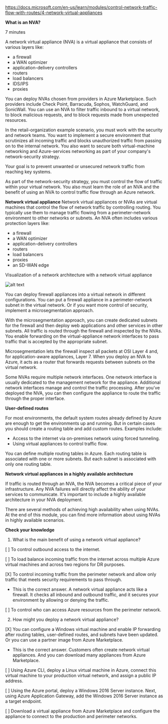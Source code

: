 https://docs.microsoft.com/en-us/learn/modules/control-network-traffic-flow-with-routes/4-network-virtual-appliances

**What is an NVA?**

7 minutes

A network virtual appliance (NVA) is a virtual appliance that consists of various layers like:
* a firewall
* a WAN optimizer
* application-delivery controllers
* routers
* load balancers
* IDS/IPS
* proxies

You can deploy NVAs chosen from providers in Azure Marketplace. Such providers include Check Point, Barracuda, Sophos, WatchGuard, and SonicWall. You can use an NVA to filter traffic inbound to a virtual network, to block malicious requests, and to block requests made from unexpected resources.

In the retail-organization example scenario, you must work with the security and network teams. You want to implement a secure environment that scrutinizes all incoming traffic and blocks unauthorized traffic from passing on to the internal network. You also want to secure both virtual-machine networking and Azure-services networking as part of your company's network-security strategy.

Your goal is to prevent unwanted or unsecured network traffic from reaching key systems.

As part of the network-security strategy, you must control the flow of traffic within your virtual network. You also must learn the role of an NVA and the benefit of using an NVA to control traffic flow through an Azure network.

**Network virtual appliance**
Network virtual appliances or NVAs are virtual machines that control the flow of network traffic by controlling routing. You typically use them to manage traffic flowing from a perimeter-network environment to other networks or subnets.
An NVA often includes various protection layers like:
* a firewall
* a WAN optimizer
* application-delivery controllers
* routers
* load balancers
* proxies
* an SD-WAN edge

Visualization of a network architecture with a network virtual appliance

![alt text](https://docs.microsoft.com/en-us/learn/modules/control-network-traffic-flow-with-routes/media/4-nva.svg)

You can deploy firewall appliances into a virtual network in different configurations. You can put a firewall appliance in a perimeter-network subnet in the virtual network. Or if you want more control of security, implement a microsegmentation approach.

With the microsegmentation approach, you can create dedicated subnets for the firewall and then deploy web applications and other services in other subnets. All traffic is routed through the firewall and inspected by the NVAs. You enable forwarding on the virtual-appliance network interfaces to pass traffic that is accepted by the appropriate subnet.

Microsegmentation lets the firewall inspect all packets at OSI Layer 4 and, for application-aware appliances, Layer 7. When you deploy an NVA to Azure, it acts as a router that forwards requests between subnets on the virtual network.

Some NVAs require multiple network interfaces. One network interface is usually dedicated to the management network for the appliance. Additional network interfaces manage and control the traffic processing. After you’ve deployed the NVA, you can then configure the appliance to route the traffic through the proper interface.


**User-defined routes**

For most environments, the default system routes already defined by Azure are enough to get the environments up and running. But in certain cases you should create a routing table and add custom routes. Examples include:
* Access to the internet via on-premises network using forced tunneling.
* Using virtual appliances to control traffic flow.

You can define multiple routing tables in Azure. Each routing table is associated with one or more subnets. But each subnet is associated with only one routing table.


**Network virtual appliances in a highly available architecture**

If traffic is routed through an NVA, the NVA becomes a critical piece of your infrastructure. Any NVA failures will directly affect the ability of your services to communicate. It's important to include a highly available architecture in your NVA deployment.

There are several methods of achieving high availability when using NVAs. At the end of this module, you can find more information about using NVAs in highly available scenarios.


**Check your knowledge**

1. What is the main benefit of using a network virtual appliance?

[ ] To control outbound access to the internet.

[ ] To load balance incoming traffic from the internet across multiple Azure virtual machines and across two regions for DR purposes.

[X] To control incoming traffic from the perimeter network and allow only traffic that meets security requirements to pass through.
* This is the correct answer. A network virtual appliance acts like a firewall. It checks all inbound and outbound traffic, and it secures your environment by allowing or denying the traffic.

[ ] To control who can access Azure resources from the perimeter network.

2. How might you deploy a network virtual appliance?

[X] You can configure a Windows virtual machine and enable IP forwarding after routing tables, user-defined routes, and subnets have been updated. Or you can use a partner image from Azure Marketplace.
* This is the correct answer. Customers often create network virtual appliances. And you can download many appliances from Azure Marketplace.

[ ] Using Azure CLI, deploy a Linux virtual machine in Azure, connect this virtual machine to your production virtual network, and assign a public IP address.

[ ] Using the Azure portal, deploy a Windows 2016 Server instance. Next, using Azure Application Gateway, add the Windows 2016 Server instance as a target endpoint.

[ ] Download a virtual appliance from Azure Marketplace and configure the appliance to connect to the production and perimeter networks.




